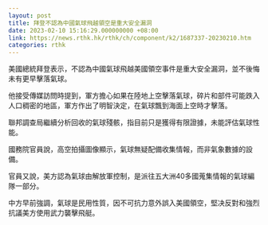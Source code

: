 ```yaml
---
layout: post
title: 拜登不認為中國氣球飛越領空是重大安全漏洞
date: 2023-02-10 15:16:29.000000000 +08:00
link: https://news.rthk.hk/rthk/ch/component/k2/1687337-20230210.htm
categories: rthk
---
```


美國總統拜登表示，不認為中國氣球飛越美國領空事件是重大安全漏洞，並不後悔未有更早擊落氣球。

他接受傳媒訪問時提到，軍方擔心如果在陸地上空擊落氣球，碎片和部件可能跌入人口稠密的地區，軍方作出了明智決定，在氣球飄到海面上空時才擊落。

聯邦調查局繼續分析回收的氣球殘骸，指目前只是獲得有限證據，未能評估氣球性能。

國務院官員說，高空拍攝圖像顯示，氣球無疑配備收集情報，而非氣象數據的設備。

官員又說，美方認為氣球由解放軍控制，是派往五大洲40多國蒐集情報的氣球編隊一部分。

中方早前強調，氣球是民用性質，因不可抗力意外誤入美國領空，堅决反對和強烈抗議美方使用武力襲擊飛艇。
